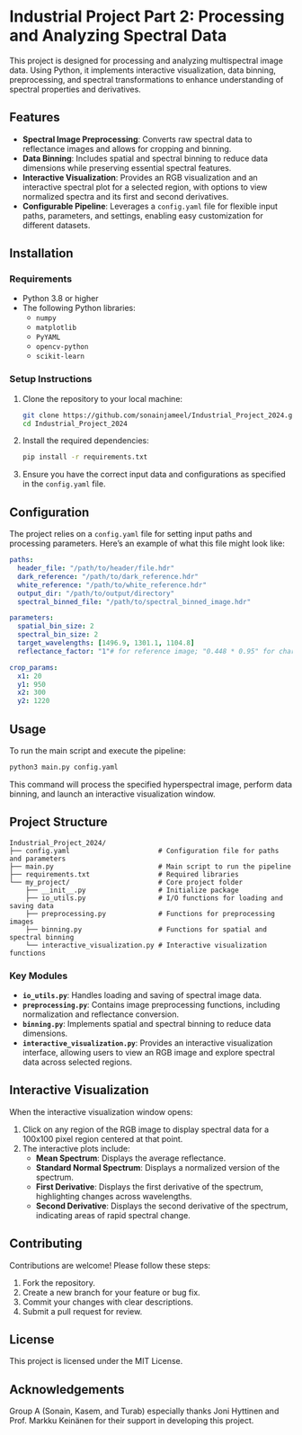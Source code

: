 
# Industrial Project Part 2: Processing and Analyzing Spectral Data

This project is designed for processing and analyzing multispectral image data. Using Python, it implements interactive visualization, data binning, preprocessing, and spectral transformations to enhance understanding of spectral properties and derivatives. 

## Features

- **Spectral Image Preprocessing**: Converts raw spectral data to reflectance images and allows for cropping and binning.
- **Data Binning**: Includes spatial and spectral binning to reduce data dimensions while preserving essential spectral features.
- **Interactive Visualization**: Provides an RGB visualization and an interactive spectral plot for a selected region, with options to view normalized spectra and its first and second derivatives.
- **Configurable Pipeline**: Leverages a `config.yaml` file for flexible input paths, parameters, and settings, enabling easy customization for different datasets.

## Installation

### Requirements

- Python 3.8 or higher
- The following Python libraries:
    - `numpy`
    - `matplotlib`
    - `PyYAML`
    - `opencv-python`
    - `scikit-learn`

### Setup Instructions

1. Clone the repository to your local machine:
   ```bash
   git clone https://github.com/sonainjameel/Industrial_Project_2024.git
   cd Industrial_Project_2024
   ```

2. Install the required dependencies:
   ```bash
   pip install -r requirements.txt
   ```

3. Ensure you have the correct input data and configurations as specified in the `config.yaml` file.

## Configuration

The project relies on a `config.yaml` file for setting input paths and processing parameters. Here’s an example of what this file might look like:

```yaml
paths:
  header_file: "/path/to/header/file.hdr"
  dark_reference: "/path/to/dark_reference.hdr"
  white_reference: "/path/to/white_reference.hdr"
  output_dir: "/path/to/output/directory"
  spectral_binned_file: "/path/to/spectral_binned_image.hdr"

parameters:
  spatial_bin_size: 2
  spectral_bin_size: 2
  target_wavelengths: [1496.9, 1301.1, 1104.8]
  reflectance_factor: "1"# for reference image; "0.448 * 0.95" for charred wood samples

crop_params:
  x1: 20
  y1: 950
  x2: 300
  y2: 1220
```

## Usage

To run the main script and execute the pipeline:

```bash
python3 main.py config.yaml
```

This command will process the specified hyperspectral image, perform data binning, and launch an interactive visualization window.

## Project Structure

```
Industrial_Project_2024/
├── config.yaml                      # Configuration file for paths and parameters
├── main.py                          # Main script to run the pipeline
├── requirements.txt                 # Required libraries
└── my_project/                      # Core project folder
    ├── __init__.py                  # Initialize package
    ├── io_utils.py                  # I/O functions for loading and saving data
    ├── preprocessing.py             # Functions for preprocessing images
    ├── binning.py                   # Functions for spatial and spectral binning
    └── interactive_visualization.py # Interactive visualization functions
```

### Key Modules

- **`io_utils.py`**: Handles loading and saving of spectral image data.
- **`preprocessing.py`**: Contains image preprocessing functions, including normalization and reflectance conversion.
- **`binning.py`**: Implements spatial and spectral binning to reduce data dimensions.
- **`interactive_visualization.py`**: Provides an interactive visualization interface, allowing users to view an RGB image and explore spectral data across selected regions.

## Interactive Visualization

When the interactive visualization window opens:
1. Click on any region of the RGB image to display spectral data for a 100x100 pixel region centered at that point.
2. The interactive plots include:
    - **Mean Spectrum**: Displays the average reflectance.
    - **Standard Normal Spectrum**: Displays a normalized version of the spectrum.
    - **First Derivative**: Displays the first derivative of the spectrum, highlighting changes across wavelengths.
    - **Second Derivative**: Displays the second derivative of the spectrum, indicating areas of rapid spectral change.


## Contributing

Contributions are welcome! Please follow these steps:

1. Fork the repository.
2. Create a new branch for your feature or bug fix.
3. Commit your changes with clear descriptions.
4. Submit a pull request for review.

## License

This project is licensed under the MIT License.

## Acknowledgements

Group A (Sonain, Kasem, and Turab) especially thanks Joni Hyttinen and Prof. Markku Keinänen for their support in developing this project.
